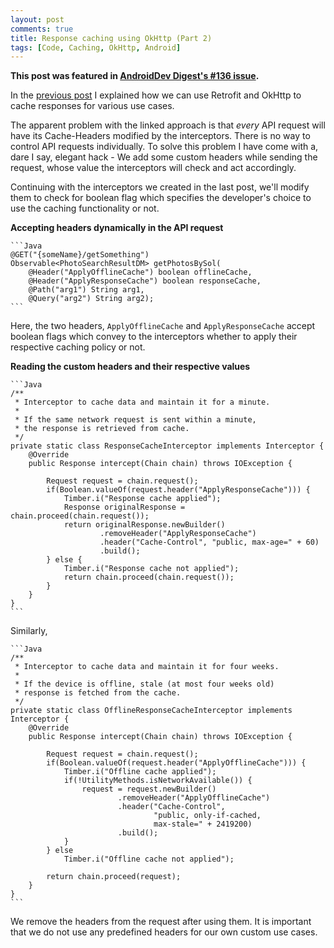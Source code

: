 ```yaml
---
layout: post
comments: true
title: Response caching using OkHttp (Part 2)
tags: [Code, Caching, OkHttp, Android]
---
```


**This post was featured in [AndroidDev Digest's #136 issue](https://www.androiddevdigest.com/digest136/).**

In the [previous post](https://krtkush.github.io/2016/06/01/caching-using-okhttp-part-1.html) I explained how we can use Retrofit and OkHttp to cache responses for various use cases.

The apparent problem with the linked approach is that *every* API request will have its Cache-Headers modified by the interceptors. There is no way to control API requests individually. To solve this problem I have come with a, dare I say, elegant hack - We add some custom headers while sending the request, whose value the interceptors will check and act accordingly.

Continuing with the interceptors we created in the last post, we'll modify them to check for boolean flag which specifies the developer's choice to use the caching functionality or not.

**Accepting headers dynamically in the API request**



    ```Java
    @GET("{someName}/getSomething")
    Observable<PhotoSearchResultDM> getPhotosBySol(
        @Header("ApplyOfflineCache") boolean offlineCache,
        @Header("ApplyResponseCache") boolean responseCache,
        @Path("arg1") String arg1,
        @Query("arg2") String arg2);
    ```

  Here, the two headers, `ApplyOfflineCache` and `ApplyResponseCache` accept boolean flags which convey to the interceptors whether to apply their respective caching policy or not.

**Reading the custom headers and their respective values**



    ```Java
    /**
     * Interceptor to cache data and maintain it for a minute.
     *
     * If the same network request is sent within a minute,
     * the response is retrieved from cache.
     */
    private static class ResponseCacheInterceptor implements Interceptor {
        @Override
        public Response intercept(Chain chain) throws IOException {

            Request request = chain.request();
            if(Boolean.valueOf(request.header("ApplyResponseCache"))) {
                Timber.i("Response cache applied");
                Response originalResponse = chain.proceed(chain.request());
                return originalResponse.newBuilder()
                        .removeHeader("ApplyResponseCache")
                        .header("Cache-Control", "public, max-age=" + 60)
                        .build();
            } else {
                Timber.i("Response cache not applied");
                return chain.proceed(chain.request());
            }
        }
    }
    ```


Similarly,


    ```Java
    /**
     * Interceptor to cache data and maintain it for four weeks.
     *
     * If the device is offline, stale (at most four weeks old)
     * response is fetched from the cache.
     */
    private static class OfflineResponseCacheInterceptor implements Interceptor {
        @Override
        public Response intercept(Chain chain) throws IOException {

            Request request = chain.request();
            if(Boolean.valueOf(request.header("ApplyOfflineCache"))) {
                Timber.i("Offline cache applied");
                if(!UtilityMethods.isNetworkAvailable()) {
                    request = request.newBuilder()
                            .removeHeader("ApplyOfflineCache")
                            .header("Cache-Control",
                                    "public, only-if-cached,
                                    max-stale=" + 2419200)
                            .build();
                }
            } else
                Timber.i("Offline cache not applied");

            return chain.proceed(request);
        }
    }
    ```

We remove the headers from the request after using them. It is important that we do not use any predefined headers for our own custom use cases.

